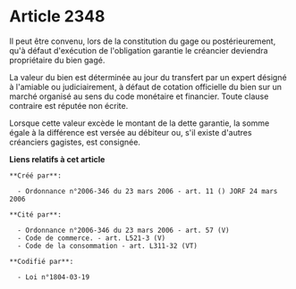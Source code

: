 # Article 2348

Il peut être convenu, lors de la constitution du gage ou postérieurement, qu'à défaut d'exécution de l'obligation garantie le
créancier deviendra propriétaire du bien gagé.

La valeur du bien est déterminée au jour du transfert par un expert désigné à l'amiable ou judiciairement, à défaut de
cotation officielle du bien sur un marché organisé au sens du code monétaire et financier. Toute clause contraire est réputée
non écrite.

Lorsque cette valeur excède le montant de la dette garantie, la somme égale à la différence est versée au débiteur ou, s'il
existe d'autres créanciers gagistes, est consignée.

**Liens relatifs à cet article**

	**Créé par**:

	  - Ordonnance n°2006-346 du 23 mars 2006 - art. 11 () JORF 24 mars 2006

	**Cité par**:

	  - Ordonnance n°2006-346 du 23 mars 2006 - art. 57 (V)
	  - Code de commerce. - art. L521-3 (V)
	  - Code de la consommation - art. L311-32 (VT)

	**Codifié par**:

	  - Loi n°1804-03-19
